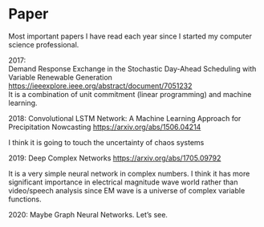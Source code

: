 # Paper
 Most important papers I have read each year since I started my computer science professional.

2017:  
Demand Response Exchange in the Stochastic Day-Ahead Scheduling with Variable Renewable Generation
 https://ieeexplore.ieee.org/abstract/document/7051232   
It is a combination of unit commitment (linear programming) and machine learning.

2018:
Convolutional LSTM Network: A Machine Learning Approach for Precipitation Nowcasting
https://arxiv.org/abs/1506.04214

I think it is going to touch the uncertainty of chaos systems

2019:
Deep Complex Networks
https://arxiv.org/abs/1705.09792

It is a very simple neural network in complex numbers. I think it has more significant importance in electrical magnitude wave world rather than video/speech analysis since EM wave is a universe of complex variable functions. 

2020:
Maybe Graph Neural Networks. Let’s see.
